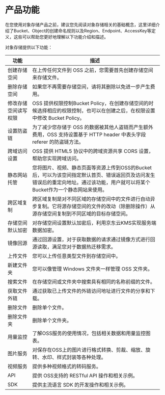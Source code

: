 # 产品功能

在您使用对象存储产品之前，建议您先阅读对象存储相关的基础概念，这里详细介绍了Bucket、Object的创建命名规则以及Region、Endpoint、AccessKey等定义，这些可以帮助您更好地理解以下功能介绍和描述。

对象存储提供以下功能：

|功能|描述|
|-|-|
|创建存储空间|在上传任何文件到 OSS 之前，您需要首先创建存储空间来存储文件。|
|删除存储空间|如果您不再需要存储空间，请将其删除以免进一步产生费用。|
|修改存储空间读写权限| OSS 提供权限控制Bucket Policy，在创建存储空间的时候选择相应的权限控制，也可以在创建之后，在权限设置中修改 Bucket Policy。|
|设置防盗链|为了减少您存储于 OSS 的数据被其他人盗链而产生额外费用，OSS 支持设置基于 HTTP header 中表头字段 referer 的防盗链方法。|
|跨域访问设置|OSS 提供 HTML5 协议中的跨域资源共享 CORS 设置，帮助您实现跨域访问。|
|静态网站托管|您将图片、视频、静态页面等资源上传到OSS的Bucket后，可以为该空间指定默认首页、错误返回页及访问发生错误后的重定向地址。通过该功能，用户就可以将某个Bucket作为一个静态网站来使用。|
|跨区域复制|跨区域复制是对不同区域的存储空间中的文件进行自动异步复制。它将源存储空间的文件的改动（除删除操作）从源存储空间复制到不同区域的目标存储空间。|
|存储空间默认加密|对存储空间设置默认加密后，利用京东云KMS实现服务端数据加密。|
|镜像回源|通过回源设置，对于获取数据的请求通过镜像方式进行回源读取，满足您对于数据热迁移需求。|
|上传文件|您可以上传任意类型文件到存储空间中。|
|新建文件夹|您可以像管理 Windows 文件夹一样管理 OSS 文件夹。|
|搜索文件|在存储空间或文件夹中搜索具有相同的名称前缀的文件。|
|获取文件外链|通过获取已上传文件的外链访问地址进行文件的分享和下载。|
|删除文件|删除单个文件。|
|删除文件夹|删除单个文件夹。|
|用量监控|了解OSS服务的使用情况，包括相关数据和用量监控图表。|
|图片服务|对保存在OSS上的图片进行格式转换、剪裁、缩放、旋转、水印、样式封装等各种处理。|
|视频服务|提供多种视频格式的转码服务。|
|API|提供 OSS支持的 RESTful API 操作和相关示例。|
|SDK|提供主流语言 SDK 的开发操作和相关示例。|
